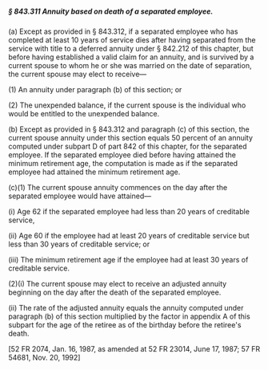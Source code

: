 ##### § 843.311 Annuity based on death of a separated employee. #####

(a) Except as provided in § 843.312, if a separated employee who has completed at least 10 years of service dies after having separated from the service with title to a deferred annuity under § 842.212 of this chapter, but before having established a valid claim for an annuity, and is survived by a current spouse to whom he or she was married on the date of separation, the current spouse may elect to receive—

(1) An annuity under paragraph (b) of this section; or

(2) The unexpended balance, if the current spouse is the individual who would be entitled to the unexpended balance.

(b) Except as provided in § 843.312 and paragraph (c) of this section, the current spouse annuity under this section equals 50 percent of an annuity computed under subpart D of part 842 of this chapter, for the separated employee. If the separated employee died before having attained the minimum retirement age, the computation is made as if the separated employee had attained the minimum retirement age.

(c)(1) The current spouse annuity commences on the day after the separated employee would have attained—

(i) Age 62 if the separated employee had less than 20 years of creditable service,

(ii) Age 60 if the employee had at least 20 years of creditable service but less than 30 years of creditable service; or

(iii) The minimum retirement age if the employee had at least 30 years of creditable service.

(2)(i) The current spouse may elect to receive an adjusted annuity beginning on the day after the death of the separated employee.

(ii) The rate of the adjusted annuity equals the annuity computed under paragraph (b) of this section multiplied by the factor in appendix A of this subpart for the age of the retiree as of the birthday before the retiree's death.

[52 FR 2074, Jan. 16, 1987, as amended at 52 FR 23014, June 17, 1987; 57 FR 54681, Nov. 20, 1992]